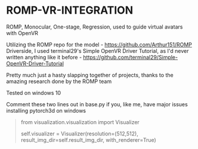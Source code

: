 # ROMP-VR-INTEGRATION
ROMP, Monocular, One-stage, Regression, used to guide virtual avatars with OpenVR

Utilizing the ROMP repo for the model - https://github.com/Arthur151/ROMP
Driverside, I used terminal29's Simple OpenVR Driver Tutorial, as I'd never written anything like it before - https://github.com/terminal29/Simple-OpenVR-Driver-Tutorial

Pretty much just a hasty slapping together of projects, thanks to the amazing research done by the ROMP team

Tested on windows 10

Comment these two lines out in base.py if you, like me, have major issues installing pytorch3d on windows
> from visualization.visualization import Visualizer
> 
> self.visualizer = Visualizer(resolution=(512,512), result_img_dir=self.result_img_dir, with_renderer=True)
